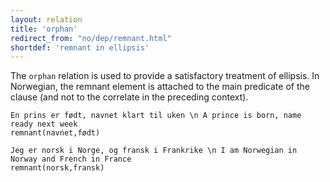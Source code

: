 ```yaml
---
layout: relation
title: 'orphan'
redirect_from: "no/dep/remnant.html"
shortdef: 'remnant in ellipsis'
---
```


The `orphan` relation is used to provide a satisfactory treatment of ellipsis. In Norwegian, the remnant element is attached to the main predicate of the clause (and not to the correlate in the preceding context).

~~~ sdparse
En prins er født, navnet klart til uken \n A prince is born, name ready next week
remnant(navnet,født)
~~~

~~~ sdparse
Jeg er norsk i Norge, og fransk i Frankrike \n I am Norwegian in Norway and French in France
remnant(norsk,fransk)
~~~
<!-- Interlanguage links updated Út zář 29 20:23:41 CEST 2020 -->
